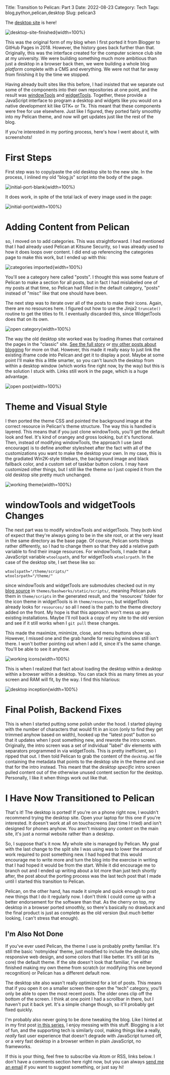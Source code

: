 Title: Transition to Pelican: Part 3
Date: 2022-08-23
Category: Tech
Tags: blog,python,pelican,desktop
Slug: pelican3

The [desktop site]({filename}/pages/desktop.md) is here!

![desktop-site-finished]({static}/images/pelican3/result.png){width=100%}

This was the original form of my blog when I first ported it from Blogger to GitHub Pages in 2018. However, the history goes back further than that. Originally, this was the interface created for the computer science club site at my university. We were building something much more ambitious than just a desktop in a browser back then, we were building a whole blog _platform_ complete with a CMS and everything. We were not that far away from finishing it by the time we stopped.

Having already built sites like this before, I had insisted that we separate out some of the components into their own repositories at one point, and the result was [windowTools](https://gitlab.com/CannonContraption/windowTools) and [widgetTools](https://gitlab.com/CannonContraption/widgetTools). Together, these provide a JavaScript interface to program a desktop and widgets like you would on a native development kit like GTK+ or Tk. This meant that these components were free for use elsewhere. Just like I figured, they ported fairly smoothly into my Pelican theme, and now will get updates just like the rest of the blog.

If you're interested in my porting process, here's how I went about it, with screenshots!

# First Steps

First step was to copy/paste the old desktop site to the new site. In the process, I inlined my old "blog.js" script into the body of the page.

![initial-port-blank]({static}/images/pelican3/initial-port-blank.png){width=100%}

It does work, in spite of the total lack of every image used in the page:

![initial-port]({static}/images/pelican3/initial-port.png){width=100%}

# Adding Content from Pelican

so, I moved on to add categories. This was straightforward. I had mentioned that I had already used Pelican at Kitsune Security, so I was already used to how it does loops over content. I did end up referencing the categories page to make this work, but I ended up with this:

![categories imported]({static}/images/pelican3/categories-imported.png){width=100%}

You'll see a category here called "posts". I thought this was some feature of Pelican to make a section for all posts, but in fact I had mislabeled one of my posts at that time, so Pelican had filled in the default category, "posts" instead of "misc" like that one should have been.

The next step was to iterate over all of the posts to make their icons. Again, there are no resources here. I figured out how to use the Jinja2 `truncate()` routine to get the titles to fit. I eventually discarded this, since WidgetTools does that on its own.

![open category]({static}/images/pelican3/early-tech-category.png){width=100%}

The way the old desktop site worked was by loading iframes that contained the pages in the "classic" site. [See the full story]({filename}blogtech.md) or [my other posts about blogging]({tag}blog) for more on that. However, this made it really easy to just link the existing iframe code into Pelican and get it to display a post. Maybe at some point I'll make this a little smarter, so you can't launch the desktop from within a desktop window (which works fine right now, by the way) but this is the solution I stuck with. Links still work in the page, which is a huge advantage.

![open post]({static}/images/pelican3/early-open-post.png){width=100%}

# Theme and Visual Style

I then ported the theme CSS and pointed the background image at the correct resource in Pelican's theme structure. The way this is handled is layered. This means that if you just clone windowTools, you'll get the default look and feel. It's kind of orangey and gross looking, but it's functional. Then, instead of modifying windowTools, the approach I use (and encourage) is to define another stylesheet after the fact with all of the customizations you want to make the desktop your own. In my case, this is the gradiated Win2K-style titlebars, the background image and black fallback color, and a custom set of taskbar button colors. I may have customized other things, but I still like the theme so I just copied it from the old desktop site pretty much unchanged.

![working theme]({static}/images/pelican3/early-working-theme.png){width=100%}

# windowTools and widgetTools Changes

The next part was to modify windowTools and widgetTools. They both kind of expect that they're always going to be in the site root, or at the very least in the same directory as the base page. Of course, Pelican sorts things rather differently, so I had to change them so that they add a relative path variable to find their image resources. For windowTools, I made that a JavaScript variable `wtoolspath`, and for widgetTools `wtoolsrpath`. In the case of the desktop site, I set these like so:

    wtoolspath="/theme/scripts/"
    wtoolsrpath="/theme/"
    
since windowTools and widgetTools are submodules checked out in my [blog source](https://github.com/CannonContraption/blag) in `themes/bashworks/static/scripts/`, meaning Pelican puts them in `theme/scripts` in the generated result, and the 'resources' folder for the icon theme in widgetTools is in `theme/resources`, but widgetTools already looks for `resources/` so all I need is the path to the theme directory added on the front. My hope is that this approach won't mess up any existing installations. Maybe I'll roll back a copy of my site to the old version and see if it still works when I `git pull` these changes.

This made the maximize, minimize, close, and menu buttons show up. However, I missed one and the grab handle for resizing windows still isn't there. I won't bother pointing out when I add it, since it's the same change. You'll be able to see it anyhow.

![working icons]({static}/images/pelican3/working-icons.png){width=100%}

This is when I realized that fact about loading the desktop within a desktop within a browser within a desktop. You can stack this as many times as your screen and RAM will fit, by the way. I find this hilarious:

![desktop inception]({static}/images/pelican3/desktop-inception.png){width=100%}

# Final Polish, Backend Fixes

This is when I started putting some polish under the hood. I started playing with the number of characters that would fit in an icon (only to find they get trimmed anyhow based on width), hooked up the "latest post" button so that it updates when I post something new, and rewrote the intro screen. Originally, the intro screen was a set of individual "label" div elements with separators programmed in via widgetTools. This is pretty inefficient, so I ripped that out. I then told Pelican to grab the content of the `desktop.md` file containing the metadata that points to the desktop site in the theme and use that for the intro instead. This meant that the _desktop specific_ intro screen pulled content out of the otherwise unused content section for the desktop. Personally, I like it when things work out like that.

# I Have Now Transitioned to Pelican

That's it! The desktop is ported! If you're on a phone right now, I wouldn't recommend trying the desktop site. Open your laptop for this one if you're interested. It doesn't work at all on touchscreens (last time I tried) and isn't designed for phones anyhow. You aren't missing any _content_ on the main site, it's just a normal website rather than a desktop.

So, I suppose that's it now. My whole site is managed by Pelican. My goal with the last change to the split site I was using was to lower the amount of work required to post something new. I had hoped that this would encourage me to write more and turn the blog into the exercise in writing that I had hoped it would be from the start. While it did encourage me to branch out and I ended up writing about a lot more than just tech shortly after, the post about the porting process was the last tech post that I made until I started this transition to Pelican.

Pelican, on the other hand, has made it simple and quick enough to post new things that I do it regularly now. I don't think I could come up with a better endorsement for the software than that. As the cherry on top, my desktop in a browser ported smoothly, so there's basically no drawback and the final product is just as complete as the old version (but _much_ better looking, I can't stress that enough).

## I'm Also Not Done

If you've ever used Pelican, the theme I use is probably pretty familiar. It's still the basic 'notmyidea' theme, just modified to include the desktop site, responsive web design, and some colors that I like better. It's still (at its core) the default theme. If the site doesn't look that familiar, I've either finished making my own theme from scratch (or modifying this one beyond recognition) or Pelican has a different default now.

The desktop site also wasn't really optimized for a lot of posts. This means that if you open it on a smaller screen then open the "tech" category, you'll only be able to open the most recent posts. The older ones clip off the bottom of the screen. I think at one point I had a scrollbar in there, but I haven't put it back yet. It's a simple change though, so it'll probably get fixed quickly.

I'm probably also never going to be done tweaking the blog. Like I hinted at in my first post [in this series]({tag}blog), I enjoy messing with this stuff. Blogging is a lot of fun, and the supporting tech is similarly cool, making things like a really, _really_ fast user experience that doesn't degrade with JavaScript turned off, or a very fast desktop in a browser written in plain JavaScript, no frameworks.

If this is your thing, feel free to subscribe via Atom or RSS, links below. I don't have a comments section here right now, but you can always [send me an email](mailto:jimmydean886@hotmail.com?subject=Hello!) if you want to suggest something, or just say hi!

